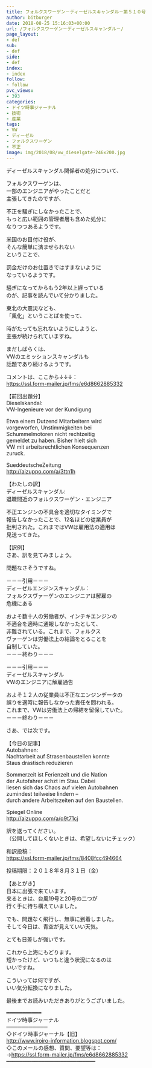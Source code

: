 ```yaml
---
title: フォルクスワーゲン－ディーゼルスキャンダル－第５１０号
author: bitburger
date: 2018-08-25 15:16:03+00:00
url: /フォルクスワーゲン－ディーゼルスキャンダル－/
page_layout:
- def
sub:
- def
side:
- def
index:
- index
follow:
- follow
pvc_views:
- 393
categories:
- ドイツ時事ジャーナル
- 技術
- 産業
tags:
- VW
- ディーゼル
- フォルクスワーゲン
- 不正
image: img/2018/08/vw_dieselgate-246x200.jpg
---
```

ディーゼルスキャンダル関係者の処分について、  
  
フォルクスワーゲンは、  
一部のエンジニアがやったことだと  
主張してきたのですが、  
  
不正を騒ぎにしなかったことで、  
もっと広い範囲の管理者層も含めた処分に  
なりつつあるようです。

米国のお目付け役が、  
そんな簡単に済ませられない  
ということで、  
  
罰金だけのお仕置きではすまないように  
なっているようです。

騒ぎになってからもう2年以上経っている  
のが、記事を読んでいて分かりました。  
  
東北の大震災なども、  
「風化」ということばを使って、  
  
時がたっても忘れないようにしようと、  
主張が続けられていますね。

まだしばらくは、  
VWのエミッションスキャンダルも  
話題であり続けるようです。

コメントは、ここから↓↓↓：  
<https://ssl.form-mailer.jp/fms/e6d8662885332>

【前回出題分】  
Dieselskandal:  
VW-Ingenieure vor der Kundigung  
  
Etwa einem Dutzend Mitarbeitern wird  
vorgeworfen, Unstimmigkeiten bei  
Schummelmotoren nicht rechtzeitig  
gemeldet zu haben. Bisher hielt sich  
VW mit arbeitsrechtlichen Konsequenzen  
zuruck.  
  
SueddeutscheZeitung  
<http://aizuppo.com/a/3ttn1h>

【わたしの訳】  
ディーゼルスキャンダル:  
退職間近のフォルクスワーゲン・エンジニア  
  
不正エンジンの不具合を適切なタイミングで  
報告しなかったことで、12名ほどの従業員が  
批判された。これまではVWは雇用法の適用は  
見送ってきた。

【訳例】  
さあ、訳を見てみましょう。  
  
問題なさそうですね。

－－－引用－－－  
ディーゼルエンジンスキャンダル：  
フォルクスヴァーゲンのエンジニアは解雇の  
危機にある  
  
およそ数十人の労働者が、インチキエンジンの  
不適合を適時に通報しなかったとして、  
非難されている。これまで、フォルクス  
ヴァーゲンは労働法上の結論をとることを  
自制していた。  
－－－終わり－－－

－－－引用－－－  
ディーゼルスキャンダル  
VWのエンジニアに解雇通告  
  
およそ１２人の従業員は不正なエンジンデータの  
誤りを適時に報告しなかった責任を問われる。  
これまで、VWは労働法上の帰結を留保していた。  
－－－終わり－－－

さあ、では次です。  
  
【今日の記事】  
Autobahnen:  
Nachtarbeit auf Strasenbaustellen konnte  
Staus drastisch reduzieren  
  
Sommerzeit ist Ferienzeit und die Nation  
der Autofahrer achzt im Stau. Dabei  
liesen sich das Chaos auf vielen Autobahnen  
zumindest teilweise lindern &#8211;  
durch andere Arbeitszeiten auf den Baustellen.  
  
Spiegel Online  
<http://aizuppo.com/a/q9t71cj>

訳を送ってください。  
（公開してほしくないときは、希望しないにチェック）  
  
和訳投稿：  
 <https://ssl.form-mailer.jp/fms/8408fcc494664>  
  
投稿期限：２０１８年８月３１日（金）

【あとがき】  
日本に出張で来ています。  
来るときは、台風19号と20号の二つが  
行く手に待ち構えていました。  
  
でも、問題なく飛行し、無事に到着しました。  
そして今日は、青空が見えていい天気。  
  
とても日差しが強いです。  
  
これから上海にもどります。  
短かったけど、いつもと違う状況になるのは  
いいですね。  
  
こういっては何ですが、  
いい気分転換になりました。  
  
最後までお読みいただきありがとうございました。

━━━━━━━━━━━  
ドイツ時事ジャーナル  
───────────  
◇ドイツ時事ジャーナル【旧】  
<http://www.iroiro-information.blogspot.com/>  
◇このメールの感想、質問、要望等は：  
-><https://ssl.form-mailer.jp/fms/e6d8662885332>  
━━━━━━━━━━━━━━━━━━━━━━━━━━━━